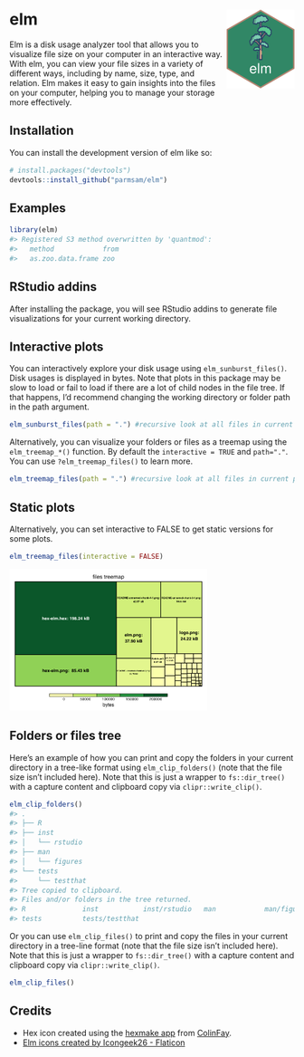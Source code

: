 
<!-- README.md is generated from README.Rmd. Please edit that file -->

# elm <img src="man/figures/logo.png" align="right" height="139" />

<!-- badges: start -->
<!-- badges: end -->

Elm is a disk usage analyzer tool that allows you to visualize file size
on your computer in an interactive way. With elm, you can view your file
sizes in a variety of different ways, including by name, size, type, and
relation. Elm makes it easy to gain insights into the files on your
computer, helping you to manage your storage more effectively.

## Installation

You can install the development version of elm like so:

``` r
# install.packages("devtools")
devtools::install_github("parmsam/elm")
```

## Examples

``` r
library(elm)
#> Registered S3 method overwritten by 'quantmod':
#>   method            from
#>   as.zoo.data.frame zoo
```

## RStudio addins

After installing the package, you will see RStudio addins to generate
file visualizations for your current working directory.

## Interactive plots

You can interactively explore your disk usage using
`elm_sunburst_files()`. Disk usages is displayed in bytes. Note that
plots in this package may be slow to load or fail to load if there are a
lot of child nodes in the file tree. If that happens, I’d recommend
changing the working directory or folder path in the path argument.

``` r
elm_sunburst_files(path = ".") #recursive look at all files in current path
```

Alternatively, you can visualize your folders or files as a treemap
using the `elm_treemap_*()` function. By default the
`interactive = TRUE` and `path="."`. You can use `?elm_treemap_files()`
to learn more.

``` r
elm_treemap_files(path = ".") #recursive look at all files in current path
```

<!-- # elm_treemap_folders(path = ".") #same with folders only instead -->

## Static plots

Alternatively, you can set interactive to FALSE to get static versions
for some plots.

``` r
elm_treemap_files(interactive = FALSE)
```

<img src="man/figures/README-unnamed-chunk-4-1.png" width="350px" />

## Folders or files tree

Here’s an example of how you can print and copy the folders in your
current directory in a tree-like format using `elm_clip_folders()` (note
that the file size isn’t included here). Note that this is just a
wrapper to `fs::dir_tree()` with a capture content and clipboard copy
via `clipr::write_clip()`.

``` r
elm_clip_folders()
#> .
#> ├── R
#> ├── inst
#> │   └── rstudio
#> ├── man
#> │   └── figures
#> └── tests
#>     └── testthat
#> Tree copied to clipboard.
#> Files and/or folders in the tree returned.
#> R              inst           inst/rstudio   man            man/figures    
#> tests          tests/testthat
```

Or you can use `elm_clip_files()` to print and copy the files in your
current directory in a tree-line format (note that the file size isn’t
included here). Note that this is just a wrapper to `fs::dir_tree()`
with a capture content and clipboard copy via `clipr::write_clip()`.

``` r
elm_clip_files()
```

## Credits

- Hex icon created using the [hexmake
  app](https://connect.thinkr.fr/hexmake/) from
  [ColinFay](https://github.com/ColinFay/hexmake).
- <a href="https://www.flaticon.com/free-icons/elm" title="elm icons">Elm
  icons created by Icongeek26 - Flaticon</a>
